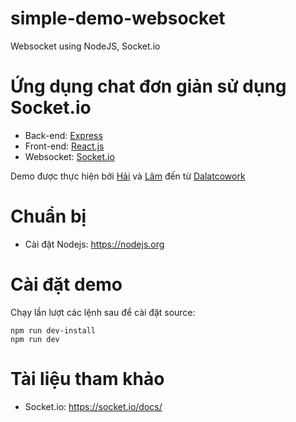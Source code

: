 # simple-demo-websocket
Websocket using NodeJS, Socket.io
# Ứng dụng chat đơn giản sử dụng Socket.io
* Back-end: [Express](https://www.npmjs.com/package/express)
* Front-end: [React.js](https://reactjs.org/)
* Websocket:  [Socket.io](https://socket.io/)

Demo được thực hiện bởi [Hải](https://github.com/haihndalatcowork) và [Lâm](https://github.com/lamthndalatcowork) đến từ [Dalatcowork](https://dalatcowork.com/) 

# Chuẩn bị
* Cài đặt Nodejs: https://nodejs.org

# Cài đặt demo
Chạy lần lượt các lệnh sau để cài đặt source:
```
npm run dev-install
npm run dev
```

# Tài liệu tham khảo
* Socket.io: https://socket.io/docs/
